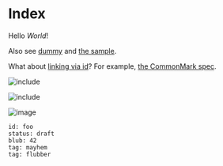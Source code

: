 # Index

Hello *World*!

Also see [dummy](dummy.html) and [the sample](markdown_sample.html).

What about [linking via id](did:a724c47012f1a8a802048c3bf23a47f3)?
For example, [the CommonMark spec](did:commonmark-spec).

![include](did:req1)

![include](did:req2)

![image](bla.png)

```docdustry-docmeta
id: foo
status: draft
blub: 42
tag: mayhem
tag: flubber
```

